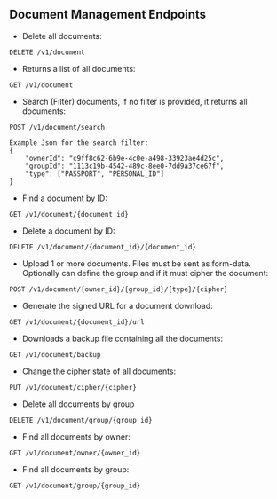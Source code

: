 ## Document Management Endpoints

* Delete all documents:

```
DELETE /v1/document
```

* Returns a list of all documents:

```
GET /v1/document 
```

* Search (Filter) documents, if no filter is provided, it returns all documents:

```
POST /v1/document/search

Example Json for the search filter:
{
    "ownerId": "c9ff8c62-6b9e-4c0e-a498-33923ae4d25c",
    "groupId": "1113c19b-4542-489c-8ee0-7dd9a37ce67f",
    "type": ["PASSPORT", "PERSONAL_ID"]
}
```

* Find a document by ID:

```
GET /v1/document/{document_id}
```

* Delete a document by ID:

```
DELETE /v1/document/{document_id}/{document_id}
```

* Upload 1 or more documents. Files must be sent as form-data. Optionally can define the group and if it must cipher the document:

```
POST /v1/document/{owner_id}/{group_id}/{type}/{cipher}
```

* Generate the signed URL for a document download:

```
GET /v1/document/{document_id}/url
```

* Downloads a backup file containing all the documents:

```
GET /v1/document/backup
```

* Change the cipher state of all documents:

```
PUT /v1/document/cipher/{cipher}
```

* Delete all documents by group

```
DELETE /v1/document/group/{group_id}
```

* Find all documents by owner:

```
GET /v1/document/owner/{owner_id}
```

* Find all documents by group:

```
GET /v1/document/group/{group_id}
```

